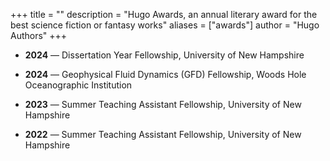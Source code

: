 +++
title = ""
description = "Hugo Awards, an annual literary award for the best science fiction or fantasy works"
aliases = ["awards"]
author = "Hugo Authors"
+++

- **2024** — Dissertation Year Fellowship, University of New Hampshire  

- **2024** — Geophysical Fluid Dynamics (GFD) Fellowship, Woods Hole Oceanographic Institution  

- **2023** — Summer Teaching Assistant Fellowship, University of New Hampshire  

- **2022** — Summer Teaching Assistant Fellowship, University of New Hampshire